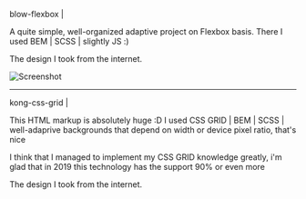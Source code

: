 blow-flexbox |

A quite simple, well-organized adaptive project on Flexbox basis. There I used BEM | SCSS | slightly JS :) 

The design I took from the internet. 

![Screenshot](screenshot.png)

---------------------

kong-css-grid |

This HTML markup is absolutely huge :D I used CSS GRID | BEM | SCSS | well-adaprive backgrounds that depend on width or device pixel ratio, that's nice

I think that I managed to implement my CSS GRID knowledge greatly, i'm glad that in 2019 this technology has the support 90% or even more

The design I took from the internet.



